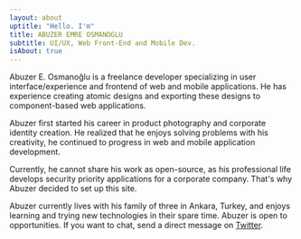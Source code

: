 ```yaml
---
layout: about
uptitle: "Hello. I'm"
title: ABUZER EMRE OSMANOGLU
subtitle: UI/UX, Web Front-End and Mobile Dev.
isAbout: true
---
```


Abuzer E. Osmanoğlu is a freelance developer specializing in user interface/experience and frontend of web and mobile applications. He has experience creating atomic designs and exporting these designs to component-based web applications.

Abuzer first started his career in product photography and corporate identity creation. He realized that he enjoys solving problems with his creativity, he continued to progress in web and mobile application development.

Currently, he cannot share his work as open-source, as his professional life develops security priority applications for a corporate company. That's why Abuzer decided to set up this site.

Abuzer currently lives with his family of three in Ankara, Turkey, and enjoys learning and trying new technologies in their spare time. Abuzer is open to opportunities. If you want to chat, send a direct message on [Twitter](https://twitter.com/abuzeremreo).
